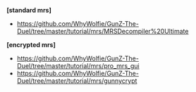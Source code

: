 <b> [standard mrs] </b>
- https://github.com/WhyWolfie/GunZ-The-Duel/tree/master/tutorial/mrs/MRSDecompiler%20Ultimate

<b>[encrypted mrs]</b>
- https://github.com/WhyWolfie/GunZ-The-Duel/tree/master/tutorial/mrs/pro_mrs_gui
- https://github.com/WhyWolfie/GunZ-The-Duel/tree/master/tutorial/mrs/gunnycrypt

